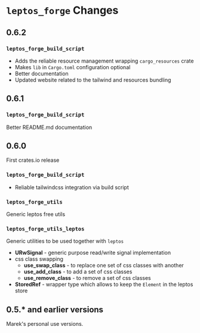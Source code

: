 # `leptos_forge` Changes

## 0.6.2

### `leptos_forge_build_script`

- Adds the reliable resource management wrapping `cargo_resources` crate
- Makes `lib` in `Cargo.toml` configuration optional
- Better documentation
- Updated website related to the tailwind and resources bundling

## 0.6.1

### `leptos_forge_build_script`

Better README.md documentation

## 0.6.0

First crates.io release

### `leptos_forge_build_script`

- Reliable tailwindcss integration via build script

### `leptos_forge_utils`

Generic leptos free utils

### `leptos_forge_utils_leptos`

Generic utilities to be used together with `leptos`

- **URwSignal** - generic purpose read/write signal implementation
- css class swapping
  - **use_swap_class** - to replace one set of css classes with another 
  - **use_add_class** - to add a set of css classes
  - **use_remove_class** - to remove a set of css classes
- **StoredRef** - wrapper type which allows to keep the `Element` in the leptos store

## 0.5.* and earlier versions

Marek's personal use versions.
